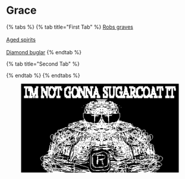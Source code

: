 # Grace

{% tabs %}
{% tab title="First Tab" %}
[Robs graves](https://armless-detective-wiki-1.gitbook.io/armless-detective-wiki/clues/hallowen-clues-2025/robs-graves)\
\
[Aged spirits](https://armless-detective-wiki.gitbook.io/wiki/clues/hallowen-clues-2025/agered-spirits)\
\
[Diamond buglar](https://armless-detective-wiki-1.gitbook.io/armless-detective-wiki/clues/hallowen-clues-2025/diamond-buglar)
{% endtab %}

{% tab title="Second Tab" %}

{% endtab %}
{% endtabs %}

<figure><img src="../../.gitbook/assets/image (1).png" alt=""><figcaption></figcaption></figure>
